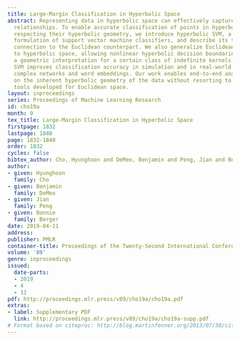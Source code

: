 ```yaml
---
title: Large-Margin Classification in Hyperbolic Space
abstract: Representing data in hyperbolic space can effectively capture latent hierarchical
  relationships. To enable accurate classification of points in hyperbolic space while
  respecting their hyperbolic geometry, we introduce hyperbolic SVM, a hyperbolic
  formulation of support vector machine classifiers, and describe its theoretical
  connection to the Euclidean counterpart. We also generalize Euclidean kernel SVM
  to hyperbolic space, allowing nonlinear hyperbolic decision boundaries and providing
  a geometric interpretation for a certain class of indefinite kernels. Hyperbolic
  SVM improves classification accuracy in simulation and in real-world problems involving
  complex networks and word embeddings. Our work enables end-to-end analyses based
  on the inherent hyperbolic geometry of the data without resorting to ill-fitting
  tools developed for Euclidean space.
layout: inproceedings
series: Proceedings of Machine Learning Research
id: cho19a
month: 0
tex_title: Large-Margin Classification in Hyperbolic Space
firstpage: 1832
lastpage: 1840
page: 1832-1840
order: 1832
cycles: false
bibtex_author: Cho, Hyunghoon and DeMeo, Benjamin and Peng, Jian and Berger, Bonnie
author:
- given: Hyunghoon
  family: Cho
- given: Benjamin
  family: DeMeo
- given: Jian
  family: Peng
- given: Bonnie
  family: Berger
date: 2019-04-11
address: 
publisher: PMLR
container-title: Proceedings of the Twenty-Second International Conference on Artificial Intelligence and Statistics
volume: '89'
genre: inproceedings
issued:
  date-parts:
  - 2019
  - 4
  - 11
pdf: http://proceedings.mlr.press/v89/cho19a/cho19a.pdf
extras:
- label: Supplementary PDF
  link: http://proceedings.mlr.press/v89/cho19a/cho19a-supp.pdf
# Format based on citeproc: http://blog.martinfenner.org/2013/07/30/citeproc-yaml-for-bibliographies/
---
```

